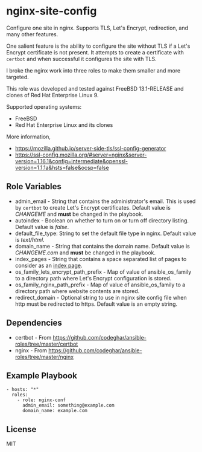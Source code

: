 # nginx-site-config

Configure one site in nginx. Supports TLS, Let's Encrypt, redirection, and many
other features.

One salient feature is the ability to configure the site without TLS if a Let's
Encrypt certificate is not present. It attempts to create a certificate with
`certbot` and when successful it configures the site with TLS.

I broke the nginx work into three roles to make them smaller and more targeted.

This role was developed and tested against FreeBSD 13.1-RELEASE and clones of
Red Hat Enterprise Linux 9.

Supported operating systems:

- FreeBSD
- Red Hat Enterprise Linux and its clones

More information,

- https://mozilla.github.io/server-side-tls/ssl-config-generator
- https://ssl-config.mozilla.org/#server=nginx&server-version=1.16.1&config=intermediate&openssl-version=1.1.1a&hsts=false&ocsp=false

## Role Variables

- admin_email - String that contains the administrator's email. This is used
by `certbot` to create Let's Encrypt certificates. Default value is _CHANGEME_
and **must** be changed in the playbook.
- autoindex - Boolean on whether to turn on or turn off directory listing.
Default value is _false_.
- default_file_type: String to set the default file type in nginx. Default
value is _text/html_.
- domain_name - String that contains the domain name. Default value is
_CHANGEME.com_ and **must** be changed in the playbook.
- index_pages - String that contains a space separated list of pages to
consider as an
[index page](https://docs.nginx.com/nginx/admin-guide/web-server/serving-static-content/#root).
- os_family_lets_encrypt_path_prefix - Map of value of ansible_os_family to a
directory path where Let's Encrypt configuration is stored.
- os_family_nginx_path_prefix - Map of value of ansible_os_family to a
directory path where website contents are stored.
- redirect_domain - Optional string to use in nginx site config file when http
must be redirected to https. Default value is an empty string.

## Dependencies

- certbot - From https://github.com/codeghar/ansible-roles/tree/master/certbot
- nginx - From https://github.com/codeghar/ansible-roles/tree/master/nginx

## Example Playbook

    - hosts: "*"
      roles:
        - role: nginx-conf
          admin_email: something@example.com
          domain_name: example.com

## License

MIT
